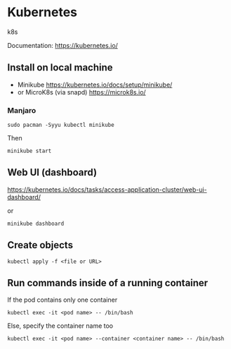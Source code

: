 # Kubernetes

k8s

Documentation: https://kubernetes.io/

## Install on local machine
- Minikube https://kubernetes.io/docs/setup/minikube/
- or MicroK8s (via snapd) https://microk8s.io/

### Manjaro

```
sudo pacman -Syyu kubectl minikube
```

Then
```
minikube start
```

## Web UI (dashboard)
https://kubernetes.io/docs/tasks/access-application-cluster/web-ui-dashboard/

or

```
minikube dashboard
```

## Create objects

```
kubectl apply -f <file or URL>
```


## Run commands inside of a running container

If the pod contains only one container
```
kubectl exec -it <pod name> -- /bin/bash
```

Else, specify the container name too
```
kubectl exec -it <pod name> --container <container name> -- /bin/bash
```
